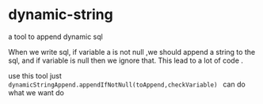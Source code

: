 # dynamic-string
a tool to append dynamic sql


When we write sql, if variable a is not null ,we should append a string to the sql, and if variable is null then we ignore that.
This lead to a lot of code .

use this tool just <code> dynamicStringAppend.appendIfNotNull(toAppend,checkVariable) </code> can do what we want do
